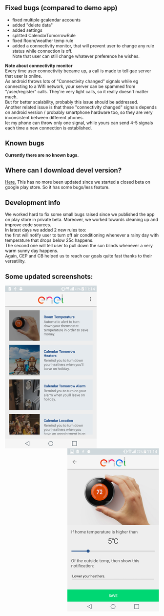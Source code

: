 ## Fixed bugs (compared to demo app)

* fixed multiple gcalendar accounts
* added "delete data"
* added settings
* splitted CalendarTomorrowRule
* fixed Room/weather temp rule
* added a connectivity monitor, that will prevent user to change any rule status while connection is off.  
Note that user can still change whatever preference he wishes.


**Note about connectivity monitor**  
Every time user connectivity became up, a call is made to tell gae server that user is online.  
As android throws lots of "Connectivity changed" signals while eg connecting to a Wifi network, your server can be spammed from "/user/register" calls. They're very light calls, so it really doesn't matter much.  
But for better scalability, probably this issue should be addressed.  
Another related issue is that these "connectivity changed" signals depends on android version / probably smartphone hardware too, so they are very inconsistent between different phones.  
Ie: my phone can throw only one signal, while yours can send 4-5 signals each time a new connection is established.  

## Known bugs
**Currently there are no known bugs.**

## Where can I download devel version?
[Here.](https://drive.google.com/a/atooma.com/file/d/0B6EvpPdx6S6sNG5xaXJIUEFWR28/view?usp=sharing)
This has no more been updated since we started a closed beta on google play store. So it has some bugs/less feature.

## Development info
We worked hard to fix some small bugs raised since we published the app on play store in private beta. Moreover, we worked towards cleaning up and improve code sources.  
In latest days we added 2 new rules too:  
the first will notify user to turn off air conditioning whenever a rainy day with temperature that drops below 25c happens.  
The second one will tell user to pull down the sun blinds whenever a very warm sunny day happens.  
Again, CEP and CB helped us to reach our goals quite fast thanks to their versatility.

## Some updated screenshots:

<img src=assets/MainScreen.png width="300" align="left">
<img src=assets/SettingsScreen.png width="300" align="right">

